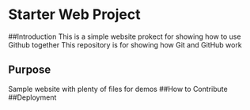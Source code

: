 # Starter Web Project
##Introduction
This is a simple website prokect for showing how to use Github together
This repository is for showing how Git and GitHub work

## Purpose

Sample website with plenty of files for demos
##How to Contribute
##Deployment
